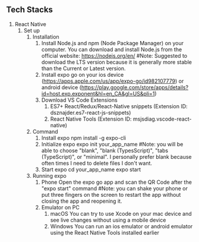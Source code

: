 ## Tech Stacks
1. React Native
    1. Set up
        1. Installation
            1. Install Node.js and npm (Node Package Manager) on your computer. You can download and install Node.js from the official website: https://nodejs.org/en/
                #Note: Suggested to download the LTS version because it is generally more stable than the Current or Latest version.
            2. Install expo go on your ios device (https://apps.apple.com/us/app/expo-go/id982107779) or android device (https://play.google.com/store/apps/details?id=host.exp.exponent&hl=en_CA&gl=US&pli=1)
            3. Download VS Code Extensions
                1. ES7+ React/Redux/React-Native snippets (Extension ID: dsznajder.es7-react-js-snippets)
                2. React Native Tools (Extension ID: msjsdiag.vscode-react-native)
        2. Command
            1. Install expo
                npm install -g expo-cli
            2. Initialize expo
                expo init your_app_name
                #Note: you will be able to choose "blank", "blank (TypesScript)", "tabs (TypeScript)", or "minimal". I personally prefer blank because often times I need to delete files I don't want. 
            3. Start expo
                cd your_app_name
                expo start
        3. Running expo
            1. Phone
                Open the expo go app and scan the QR Code after the "expo start" command
                #Note: you can shake your phone or put three fingers on the screen to restart the app without closing the app and reopening it.
            2. Emulator on PC
                1. macOS
                    You can try to use Xcode on your mac device and see live changes without using a mobile device
                2. Windows
                    You can run an ios emulator or android emulator using the React Native Tools installed earlier